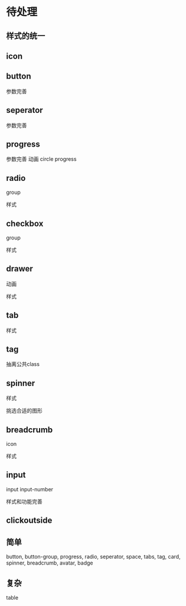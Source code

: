 # 待处理

## 样式的统一

## icon

## button

参数完善

## seperator

参数完善

## progress

参数完善
动画
circle progress

## radio

group

样式

## checkbox

group

样式

## drawer

动画

样式

## tab

样式

## tag

抽离公共class

## spinner

样式

挑选合适的图形


## breadcrumb

icon

样式


## input

input input-number

样式和功能完善

## clickoutside

## 简单

button, button-group, progress, radio, seperator, space, tabs, tag, card, spinner, breadcrumb, avatar, badge

## 复杂

table
